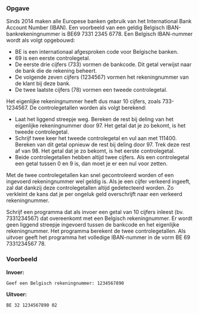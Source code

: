 ### Opgave

Sinds 2014 maken alle Europese banken gebruik van het International Bank Account Number (IBAN). Een voorbeeld van een geldig Belgisch IBAN-bankrekeningnummer is BE69 7331 2345 6778. Een Belgisch IBAN-nummer wordt als volgt opgebouwd:
* BE is een internationaal afgesproken code voor Belgische banken.
* 69 is een eerste controlegetal.
* De eerste drie cijfers (733) vormen de bankcode. Dit getal verwijst naar de bank die de rekening beheert.
* De volgende zeven cijfers (1234567) vormen het rekeningnummer van de klant bij deze bank.
* De twee laatste cijfers (78) vormen een tweede controlegetal.

Het eigenlijke rekeningnummer heeft dus maar 10 cijfers, zoals 733-1234567. De controlegetallen worden als volgt berekend:
* Laat het liggend streepje weg. Bereken de rest bij deling van het eigenlijke rekeningnummer door 97. Het getal dat je zo bekomt, is het tweede controlegetal.
* Schrijf twee keer het tweede controlegetal en vul aan met 111400. Bereken van dit getal opnieuw de rest bij deling door 97. Trek deze rest af van 98. Het getal dat je zo bekomt, is het eerste controlegetal.
* Beide controlegetallen hebben altijd twee cijfers. Als een controlegetal een getal tussen 0 en 9 is, dan moet je er een nul voor zetten.

Met de twee controlegetallen kan snel gecontroleerd worden of een ingevoerd rekeningnummer wel geldig is. Als je een cijfer verkeerd ingeeft, zal dat dankzij deze controlegetallen altijd gedetecteerd worden. Zo verkleint de kans dat je per ongeluk geld overschrijft naar een verkeerd rekeningnummer.

Schrijf een programma dat als invoer een getal van 10 cijfers inleest (bv. 7331234567) dat overeenkomt met een Belgisch rekeningnummer. Er wordt geen liggend streepje ingevoerd tussen de bankcode en het eigenlijke rekeningnummer. Het programma berekent de twee controlegetallen. Als uitvoer geeft het programma het volledige IBAN-nummer in de vorm BE 69 7331234567 78.

### Voorbeeld

**Invoer:**

    Geef een Belgisch rekeningnummer: 1234567890

**Uitvoer:**

    BE 32 1234567890 02
